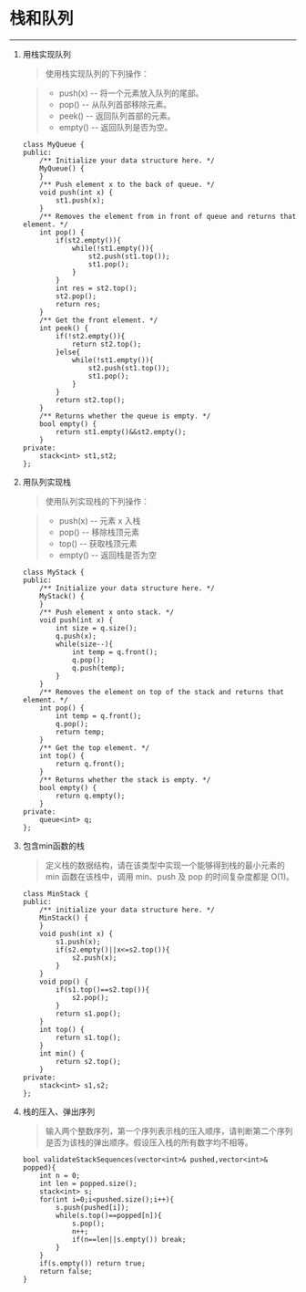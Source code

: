 # 栈和队列

---


1.  用栈实现队列
	>使用栈实现队列的下列操作：

	>* push(x) -- 将一个元素放入队列的尾部。
	>* pop() -- 从队列首部移除元素。
	>* peek() -- 返回队列首部的元素。
	>* empty() -- 返回队列是否为空。

	```
	class MyQueue {
	public:
	    /** Initialize your data structure here. */
	    MyQueue() {
	    }
	    /** Push element x to the back of queue. */
	    void push(int x) {
	        st1.push(x);
	    }
	    /** Removes the element from in front of queue and returns that element. */
	    int pop() {
	        if(st2.empty()){
	            while(!st1.empty()){
	                st2.push(st1.top());
	                st1.pop();
	            }
	        }
	        int res = st2.top();
	        st2.pop();
	        return res;
	    }
	    /** Get the front element. */
	    int peek() {
	        if(!st2.empty()){
	            return st2.top();
	        }else{
	            while(!st1.empty()){
	                st2.push(st1.top());
	                st1.pop();
	            }
	        }
	        return st2.top();
	    }
	    /** Returns whether the queue is empty. */
	    bool empty() {
	        return st1.empty()&&st2.empty();
	    }
	private:
	    stack<int> st1,st2;
	};
	```
1.  用队列实现栈
	>使用队列实现栈的下列操作：

	>* push(x) -- 元素 x 入栈
	>* pop() -- 移除栈顶元素
	>* top() -- 获取栈顶元素
	>* empty() -- 返回栈是否为空

	```
	class MyStack {
	public:
	    /** Initialize your data structure here. */
	    MyStack() {
	    }
	    /** Push element x onto stack. */
	    void push(int x) {
	        int size = q.size();
	        q.push(x);
	        while(size--){
	            int temp = q.front();
	            q.pop();
	            q.push(temp);
	        }
	    }
	    /** Removes the element on top of the stack and returns that element. */
	    int pop() {
	        int temp = q.front();
	        q.pop();
	        return temp;
	    }
	    /** Get the top element. */
	    int top() {
	        return q.front();
	    }
	    /** Returns whether the stack is empty. */
	    bool empty() {
	        return q.empty();
	    }
	private:
	    queue<int> q;
	};
	```
1.  包含min函数的栈
	>定义栈的数据结构，请在该类型中实现一个能够得到栈的最小元素的 min 函数在该栈中，调用 min、push 及 pop 的时间复杂度都是 O(1)。

	```
	class MinStack {
	public:
	    /** initialize your data structure here. */
	    MinStack() {
	    }
	    void push(int x) {
	        s1.push(x);
	        if(s2.empty()||x<=s2.top()){
	        	s2.push(x);
			}
	    }
	    void pop() {
	    	if(s1.top()==s2.top()){
	    		s2.pop();
			}
	        return s1.pop();
	    }
	    int top() {
	        return s1.top();
	    }
	    int min() {
	        return s2.top();
	    }
	private:
		stack<int> s1,s2;
	};
	```
1.  栈的压入、弹出序列
	>输入两个整数序列，第一个序列表示栈的压入顺序，请判断第二个序列是否为该栈的弹出顺序。假设压入栈的所有数字均不相等。

	```
	bool validateStackSequences(vector<int>& pushed,vector<int>& popped){
		int n = 0;
		int len = popped.size();
		stack<int> s;
		for(int i=0;i<pushed.size();i++){
			s.push(pushed[i]);
			while(s.top()==popped[n]){
				s.pop();
				n++;
				if(n==len||s.empty()) break;
			}
		}
		if(s.empty()) return true;
		return false;
	}
	```